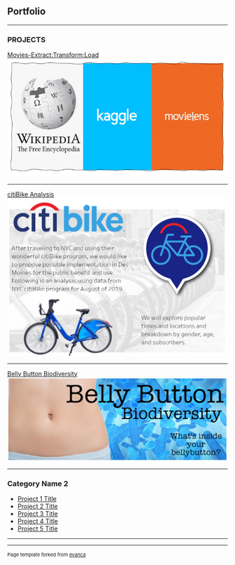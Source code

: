 ## Portfolio

---

### PROJECTS 

[Movies-Extract:Transform:Load](https://github.com/boyerjason700/MoviesETL)
<img src="images/Movies.PNG?raw=true"/>

---
[citiBike Analysis](https://boyerjason700.github.io/Bike_Sharing/)
<img src="images/citi.PNG?raw=true"/>

---
[Belly Button Biodiversity](https://boyerjason700.github.io/Belly_Button_Biodiversity/)
<img src="images/bbb.PNG?raw=true"/>

---

### Category Name 2

- [Project 1 Title](http://example.com/)
- [Project 2 Title](http://example.com/)
- [Project 3 Title](http://example.com/)
- [Project 4 Title](http://example.com/)
- [Project 5 Title](http://example.com/)

---




---
<p style="font-size:11px">Page template forked from <a href="https://github.com/evanca/quick-portfolio">evanca</a></p>
<!-- Remove above link if you don't want to attibute -->
